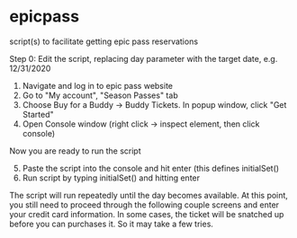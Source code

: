 # epicpass
script(s) to facilitate getting epic pass reservations 

Step 0:
Edit the script, replacing day parameter with the target date, e.g. 12/31/2020

1. Navigate and log in to epic pass website
2. Go to "My account", "Season Passes" tab
3. Choose Buy for a Buddy -> Buddy Tickets. In popup window, click "Get Started"
4. Open Console window (right click -> inspect element, then click console)

Now you are ready to run the script

5. Paste the script into the console and hit enter (this defines initialSet()
6. Run script by typing initialSet() and hitting enter

The script will run repeatedly until the day becomes available. At this point, you still need to proceed through the following couple screens and enter your credit card information. In some cases, the ticket will be snatched up before you can purchases it. So it may take a few tries.
